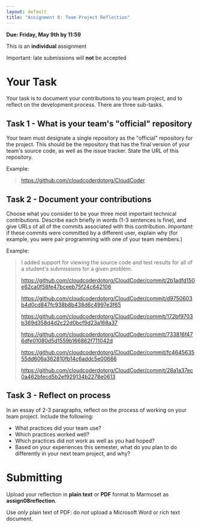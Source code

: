 ```yaml
---
layout: default
title: "Assignment 8: Team Project Reflection"
---
```


**Due: Friday, May 9th by 11:59**

This is an **individual** assignment

Important: late submissions will **not** be accepted

Your Task
=========

Your task is to document your contributions to you team project, and to reflect on the development process. There are three sub-tasks.

Task 1 - What is your team's "official" repository
--------------------------------------------------

Your team must designate a single repository as the "official" repository for the project. This should be the repository that has the final version of your team's source code, as well as the issue tracker. State the URL of this repository.

Example:

> https://github.com/cloudcoderdotorg/CloudCoder

Task 2 - Document your contributions
------------------------------------

Choose what you consider to be your three most important technical contributions. Describe each briefly in words (1-3 sentences is fine), and give URLs of all of the commits associated with this contribution. *Important*: if these commits were committed by a different user, explain why (for example, you were pair programming with one of your team members.)

Example:

> I added support for viewing the source code and test results for all of a student's submissions for a given problem.
>
> <https://github.com/cloudcoderdotorg/CloudCoder/commit/2b1adfd150e62ca0f58fe47bceeb75f24c642106>
>
> <https://github.com/cloudcoderdotorg/CloudCoder/commit/d9750603b4d0cd847fc938b8b438d6c4997e3f65>
>
> <https://github.com/cloudcoderdotorg/CloudCoder/commit/172bf9703b369d358d4d2c22d0bcf9d23a168a37>
>
> <https://github.com/cloudcoderdotorg/CloudCoder/commit/733816f476dfe01080d5d1559b166862f711042d>
>
> <https://github.com/cloudcoderdotorg/CloudCoder/commit/fc464563555dd606a362810fb14c6addc5e00666>
>
> <https://github.com/cloudcoderdotorg/CloudCoder/commit/28a1a37ec0a462bfecd5b2ef929134b2278e0613>

Task 3 - Reflect on process
---------------------------

In an essay of 2-3 paragraphs, reflect on the process of working on your team project. Include the following:

-   What practices did your team use?
-   Which practices worked well?
-   Which practices did not work as well as you had hoped?
-   Based on your experiences this semester, what do you plan to do differently in your next team project, and why?

Submitting
==========

Upload your reflection in **plain text** or **PDF** format to Marmoset as **assign08reflection**.

Use *only* plain text of PDF: do *not* upload a Microsoft Word or rich text document.
